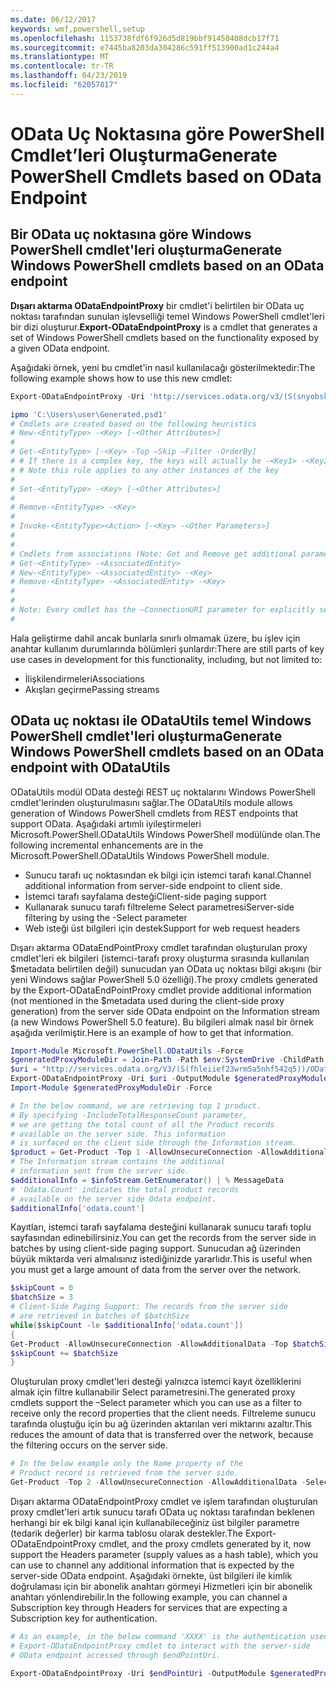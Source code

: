 ```yaml
---
ms.date: 06/12/2017
keywords: wmf,powershell,setup
ms.openlocfilehash: 1153738fdf6f926d5d819bbf91450408dcb17f71
ms.sourcegitcommit: e7445ba8203da304286c591ff513900ad1c244a4
ms.translationtype: MT
ms.contentlocale: tr-TR
ms.lasthandoff: 04/23/2019
ms.locfileid: "62057817"
---
```

# <a name="generate-powershell-cmdlets-based-on-odata-endpoint"></a><span data-ttu-id="846ce-102">OData Uç Noktasına göre PowerShell Cmdlet’leri Oluşturma</span><span class="sxs-lookup"><span data-stu-id="846ce-102">Generate PowerShell Cmdlets based on OData Endpoint</span></span>

## <a name="generate-windows-powershell-cmdlets-based-on-an-odata-endpoint"></a><span data-ttu-id="846ce-103">Bir OData uç noktasına göre Windows PowerShell cmdlet'leri oluşturma</span><span class="sxs-lookup"><span data-stu-id="846ce-103">Generate Windows PowerShell cmdlets based on an OData endpoint</span></span>

<span data-ttu-id="846ce-104">**Dışarı aktarma ODataEndpointProxy** bir cmdlet'i belirtilen bir OData uç noktası tarafından sunulan işlevselliği temel Windows PowerShell cmdlet'leri bir dizi oluşturur.</span><span class="sxs-lookup"><span data-stu-id="846ce-104">**Export-ODataEndpointProxy** is a cmdlet that generates a set of Windows PowerShell cmdlets based on the functionality exposed by a given OData endpoint.</span></span>

<span data-ttu-id="846ce-105">Aşağıdaki örnek, yeni bu cmdlet'in nasıl kullanılacağı gösterilmektedir:</span><span class="sxs-lookup"><span data-stu-id="846ce-105">The following example shows how to use this new cmdlet:</span></span>

```powershell
Export-ODataEndpointProxy -Uri 'http://services.odata.org/v3/(S(snyobsk1hhutkb2yulwldgf1))/odata/odata.svc' -OutputModule C:\Users\user\Generated.psd1

ipmo 'C:\Users\user\Generated.psd1'
# Cmdlets are created based on the following heuristics
# New-<EntityType> -<Key> [-<Other Attributes>]
#
# Get-<EntityType> [-<Key> -Top –Skip –Filter -OrderBy]
# # If there is a complex key, the keys will actually be -<Key1> -<Key2>…
# # Note this rule applies to any other instances of the key
#
# Set-<EntityType> -<Key> [-<Other Attributes>]
#
# Remove-<EntityType> -<Key>
#
# Invoke-<EntityType><Action> [-<Key> -<Other Parameters>]
#
#
# Cmdlets from associations (Note: Get and Remove get additional parameter sets)
# Get-<EntityType> -<AssociatedEntity>
# New-<EntityType> -<AssociatedEntity> -<Key>
# Remove-<EntityType> -<AssociatedEntity> -<Key>
#
#
# Note: Every cmdlet has the –ConnectionURI parameter for explicitly setting the URI of the endpoint. This normally uses the same address that you gave the Export-ODataEndpointProxy cmdlet, but can be overridden in this fashion for the sake of similar endpoints.
#
```

<span data-ttu-id="846ce-106">Hala geliştirme dahil ancak bunlarla sınırlı olmamak üzere, bu işlev için anahtar kullanım durumlarında bölümleri şunlardır:</span><span class="sxs-lookup"><span data-stu-id="846ce-106">There are still parts of key use cases in development for this functionality, including, but not limited to:</span></span>
-   <span data-ttu-id="846ce-107">İlişkilendirmeleri</span><span class="sxs-lookup"><span data-stu-id="846ce-107">Associations</span></span>
-   <span data-ttu-id="846ce-108">Akışları geçirme</span><span class="sxs-lookup"><span data-stu-id="846ce-108">Passing streams</span></span>

## <a name="generate-windows-powershell-cmdlets-based-on-an-odata-endpoint-with-odatautils"></a><span data-ttu-id="846ce-109">OData uç noktası ile ODataUtils temel Windows PowerShell cmdlet'leri oluşturma</span><span class="sxs-lookup"><span data-stu-id="846ce-109">Generate Windows PowerShell cmdlets based on an OData endpoint with ODataUtils</span></span>

<span data-ttu-id="846ce-110">ODataUtils modül OData desteği REST uç noktalarını Windows PowerShell cmdlet'lerinden oluşturulmasını sağlar.</span><span class="sxs-lookup"><span data-stu-id="846ce-110">The ODataUtils module allows generation of Windows PowerShell cmdlets from REST endpoints that support OData.</span></span> <span data-ttu-id="846ce-111">Aşağıdaki artımlı iyileştirmeleri Microsoft.PowerShell.ODataUtils Windows PowerShell modülünde olan.</span><span class="sxs-lookup"><span data-stu-id="846ce-111">The following incremental enhancements are in the Microsoft.PowerShell.ODataUtils Windows PowerShell module.</span></span>
-   <span data-ttu-id="846ce-112">Sunucu tarafı uç noktasından ek bilgi için istemci tarafı kanal.</span><span class="sxs-lookup"><span data-stu-id="846ce-112">Channel additional information from server-side endpoint to client side.</span></span>
-   <span data-ttu-id="846ce-113">İstemci tarafı sayfalama desteği</span><span class="sxs-lookup"><span data-stu-id="846ce-113">Client-side paging support</span></span>
-   <span data-ttu-id="846ce-114">Kullanarak sunucu tarafı filtreleme Select parametresi</span><span class="sxs-lookup"><span data-stu-id="846ce-114">Server-side filtering by using the -Select parameter</span></span>
-   <span data-ttu-id="846ce-115">Web isteği üst bilgileri için destek</span><span class="sxs-lookup"><span data-stu-id="846ce-115">Support for web request headers</span></span>

<span data-ttu-id="846ce-116">Dışarı aktarma ODataEndPointProxy cmdlet tarafından oluşturulan proxy cmdlet'leri ek bilgileri (istemci-tarafı proxy oluşturma sırasında kullanılan $metadata belirtilen değil) sunucudan yan OData uç noktası bilgi akışını (bir yeni Windows sağlar PowerShell 5.0 özelliği).</span><span class="sxs-lookup"><span data-stu-id="846ce-116">The proxy cmdlets generated by the Export-ODataEndPointProxy cmdlet provide additional information (not mentioned in the $metadata used during the client-side proxy generation) from the server side OData endpoint on the Information stream (a new Windows PowerShell 5.0 feature).</span></span> <span data-ttu-id="846ce-117">Bu bilgileri almak nasıl bir örnek aşağıda verilmiştir.</span><span class="sxs-lookup"><span data-stu-id="846ce-117">Here is an example of how to get that information.</span></span>

```powershell
Import-Module Microsoft.PowerShell.ODataUtils -Force
$generatedProxyModuleDir = Join-Path -Path $env:SystemDrive -ChildPath 'ODataDemoProxy'
$uri = "http://services.odata.org/V3/(S(fhleiief23wrm5a5nhf542q5))/OData/OData.svc/"
Export-ODataEndpointProxy -Uri $uri -OutputModule $generatedProxyModuleDir -Force -AllowUnSecureConnection -Verbose -AllowClobber
Import-Module $generatedProxyModuleDir -Force

# In the below command, we are retrieving top 1 product.
# By specifying -IncludeTotalResponseCount parameter,
# we are getting the total count of all the Product records
# available on the server side. This information
# is surfaced on the client side through the Information stream.
$product = Get-Product -Top 1 -AllowUnsecureConnection -AllowAdditionalData -IncludeTotalResponseCount -InformationVariable infoStream
# The Information stream contains the additional
# information sent from the server side.
$additionalInfo = $infoStream.GetEnumerator() | % MessageData
# 'Odata.Count' indicates the total product records
# available on the server side Odata endpoint.
$additionalInfo['odata.count']
```

<span data-ttu-id="846ce-118">Kayıtları, istemci tarafı sayfalama desteğini kullanarak sunucu tarafı toplu sayfasından edinebilirsiniz.</span><span class="sxs-lookup"><span data-stu-id="846ce-118">You can get the records from the server side in batches by using client-side paging support.</span></span> <span data-ttu-id="846ce-119">Sunucudan ağ üzerinden büyük miktarda veri almalısınız istediğinizde yararlıdır.</span><span class="sxs-lookup"><span data-stu-id="846ce-119">This is useful when you must get a large amount of data from the server over the network.</span></span>

```powershell
$skipCount = 0
$batchSize = 3
# Client-Side Paging Support: The records from the server side
# are retrieved in batches of $batchSize
while($skipCount -le $additionalInfo['odata.count'])
{
Get-Product -AllowUnsecureConnection -AllowAdditionalData -Top $batchSize -Skip $skipCount
$skipCount += $batchSize
}
```

<span data-ttu-id="846ce-120">Oluşturulan proxy cmdlet'leri desteği yalnızca istemci kayıt özelliklerini almak için filtre kullanabilir Select parametresini.</span><span class="sxs-lookup"><span data-stu-id="846ce-120">The generated proxy cmdlets support the –Select parameter which you can use as a filter to receive only the record properties that the client needs.</span></span> <span data-ttu-id="846ce-121">Filtreleme sunucu tarafında oluştuğu için bu ağ üzerinden aktarılan veri miktarını azaltır.</span><span class="sxs-lookup"><span data-stu-id="846ce-121">This reduces the amount of data that is transferred over the network, because the filtering occurs on the server side.</span></span>

```powershell
# In the below example only the Name property of the
# Product record is retrieved from the server side.
Get-Product -Top 2 -AllowUnsecureConnection -AllowAdditionalData -Select Name
```

<span data-ttu-id="846ce-122">Dışarı aktarma ODataEndpointProxy cmdlet ve işlem tarafından oluşturulan proxy cmdlet'leri artık sunucu tarafı OData uç noktası tarafından beklenen herhangi bir ek bilgi kanal için kullanabileceğiniz üst bilgiler parametre (tedarik değerler) bir karma tablosu olarak destekler.</span><span class="sxs-lookup"><span data-stu-id="846ce-122">The Export-ODataEndpointProxy cmdlet, and the proxy cmdlets generated by it, now support the Headers parameter (supply values as a hash table), which you can use to channel any additional information that is expected by the server-side OData endpoint.</span></span> <span data-ttu-id="846ce-123">Aşağıdaki örnekte, üst bilgileri ile kimlik doğrulaması için bir abonelik anahtarı görmeyi Hizmetleri için bir abonelik anahtarı yönlendirebilir.</span><span class="sxs-lookup"><span data-stu-id="846ce-123">In the following example, you can channel a Subscription key through Headers for services that are expecting a Subscription key for authentication.</span></span>

```powershell
# As an example, in the below command 'XXXX' is the authentication used by the
# Export-ODataEndpointProxy cmdlet to interact with the server-side
# OData endpoint accessed through $endPointUri.

Export-ODataEndpointProxy -Uri $endPointUri -OutputModule $generatedProxyModuleDir -Force -AllowUnSecureConnection -Verbose -Headers @{'subscription-key'='XXXX'}
```
